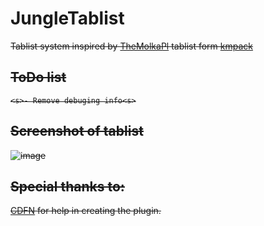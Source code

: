 # JungleTablist

<s>Tablist<s> system inspired by [TheMolkaPl](https://github.com/TheMolkaPL) tablist form [kmpack](https://kwadratowa.tv/kmpack)

## ToDo list

```
<s>- Remove debuging info<s>
```
## Screenshot of tablist

![image](https://user-images.githubusercontent.com/50914789/106001033-c5dbed00-60af-11eb-8b2c-81f4cf532f3b.png)

## Special thanks to:
[CDFN](https://github.com/CDFN) for help in creating the plugin.

